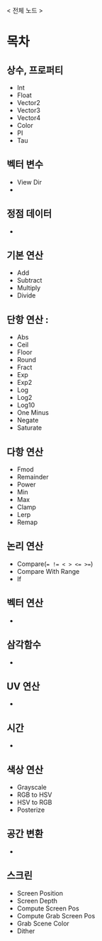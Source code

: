 < 전체 노드 >

# 목차

## 상수, 프로퍼티
 - Int
 - Float
 - Vector2
 - Vector3
 - Vector4
 - Color
 - PI
 - Tau

## 벡터 변수
 - View Dir
 - 

## 정점 데이터
 - 

## 기본 연산
 - Add
 - Subtract
 - Multiply
 - Divide

## 단항 연산 :
 - Abs
 - Ceil
 - Floor
 - Round
 - Fract
 - Exp
 - Exp2
 - Log
 - Log2
 - Log10
 - One Minus
 - Negate
 - Saturate
 
## 다항 연산
 - Fmod
 - Remainder
 - Power
 - Min
 - Max
 - Clamp
 - Lerp
 - Remap

## 논리 연산
 - Compare(`= != < > <= >=`)
 - Compare With Range
 - If

## 벡터 연산
 - 

## 삼각함수
 - 

## UV 연산
 - 

## 시간
 - 

## 색상 연산
 - Grayscale
 - RGB to HSV
 - HSV to RGB
 - Posterize

## 공간 변환
 - 

## 스크린 
 - Screen Position
 - Screen Depth
 - Compute Screen Pos
 - Compute Grab Screen Pos
 - Grab Scene Color
 - Dither
